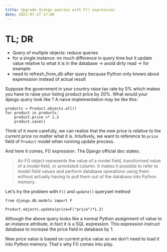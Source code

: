 ```yaml
---
title: Upgrade django queries with F() expression
date: 2022-07-27 17:00
---
```


# TL; DR
- Query of multiple objects: reduce queries
- for a single instance: no much difference in query time but it update value relative to what it is in the database -> avoid dirty read -> for example:
- need to refresh_from_db after query because Python only knows about experession instead of actual result

Suppose the government in your country raise tax rate by 5% which makes you have to raise your listing product price by 20%. What would your django query look like ?
A naive implementation may be like this:
```
products = Product.objects.all()
for product in products:
    product.price =* 1.2
    product.save()
```

Think of it more carefully, we can realize that the new price is relative to the current price no matter what it is. Intuitively, we want to reference to `price` field of `Product` model when running update process.

And here it comes, F() expression. The Django official doc states:
> An F() object represents the value of a model field, transformed value of a model field, or annotated column. 
> It makes it possible to refer to model field values and perform database operations using them without actually having to pull them out of the database into Python memory.

Let's try the problem with `F()` and `update()` queryset method

```
from django.db.models import F

Product.objects.update(price=F("price")*1.2)
```
Although the above query looks like a normal Python assignment of value to an instance attribute, in fact it is a SQL expression. This expression instruct database to increase the price field in database by 1.

New price value is based on current price value so we don't need to load it into Python memory. That's why F() comes into play.
